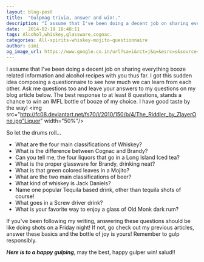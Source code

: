 ```yaml
---
layout: blog-post
title:  "Gulpmag trivia, answer and win!."
description: "I assume that I've been doing a decent job on sharing everything booze related information and alcohol recipes with you thus far. I got this sudden idea composing a questionnaire to see how much  we can learn from each other. Ask me questions too and leave your answers to my questions on my blog article below. The best response to at least 8 questions, stands a chance to win an IMFL bottle of booze of my choice."
date:   2014-02-19 18:48:11
tags: Alcohol,whiskey,glassware,cognac.
categories: All-spirits-whiskey-mojito-questionnaire
author: simi
og_image_url: https://www.google.co.in/url?sa=i&rct=j&q=&esrc=s&source=images&cd=&cad=rja&docid=NJeJW1VT5BgNhM&tbnid=Rr2_wSr1VzWFvM:&ved=0CAUQjRw&url=http%3A%2F%2Fbatman.wikia.com%2Fwiki%2FThe_Riddler_(Jim_Carrey)&ei=SHUEU6GoNMjtrAefh4AQ&psig=AFQjCNElI6PTgRDkkbC8qPntl6oAfS7PGg&ust=1392887378316990
---
```

I assume that I've been doing a decent job on sharing everything booze related information and alcohol recipes with you thus far. I got this sudden idea composing a questionnaire to see how much  we can learn from each other. Ask me questions too and leave your answers to my questions on my blog article below. The best response to at least 8 questions, stands a chance to win an IMFL bottle of booze of my choice. I have good taste by the way!
<img src="http://fc08.deviantart.net/fs70/i/2010/150/b/4/The_Riddler_by_ZlayerOne.jpg"Liquor" width="50%"/>

So let the drums roll...

* What are the four main classifications of Whiskey?
* What is the difference between Cognac and Brandy?
* Can you tell me, the four liquors that go in a Long Island Iced tea?
* What is the proper glassware for Brandy, drinking neat?
* What is that green colored leaves in a Mojito?
* What are the two main classifications of beer?
* What kind of whiskey is Jack Daniels?
* Name one popular Tequila based drink, other than tequila shots of course!
* What goes in a Screw driver drink?
* What is your favorite way to enjoy a glass of Old Monk dark rum?

If you've been following my writing, answering these questions should be like doing shots on a Friday night! If not, go check out my previous articles, answer these basics and the bottle of joy is yours! Remember to gulp responsibly.

***Here is to a happy gulping***, may the best, happy gulper win!
salud!! 

